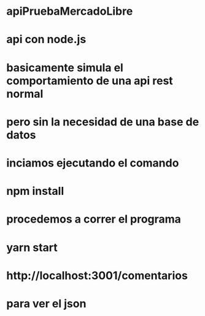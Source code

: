 # apiPruebaMercadoLibre
# api con node.js
# basicamente simula el comportamiento de una api rest normal 
# pero sin la necesidad de una base de datos
# inciamos ejecutando el comando
# npm install
# procedemos a correr el programa
# yarn start
# http://localhost:3001/comentarios
# para ver el json 